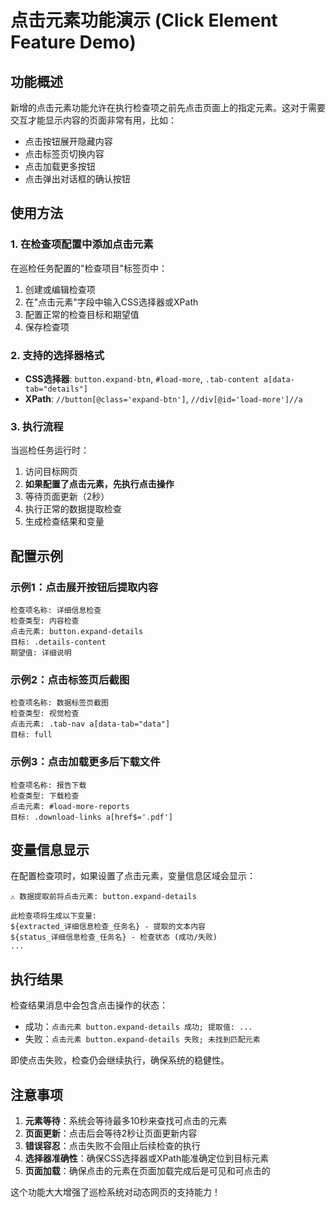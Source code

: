 # 点击元素功能演示 (Click Element Feature Demo)

## 功能概述

新增的点击元素功能允许在执行检查项之前先点击页面上的指定元素。这对于需要交互才能显示内容的页面非常有用，比如：

- 点击按钮展开隐藏内容
- 点击标签页切换内容
- 点击加载更多按钮
- 点击弹出对话框的确认按钮

## 使用方法

### 1. 在检查项配置中添加点击元素

在巡检任务配置的"检查项目"标签页中：

1. 创建或编辑检查项
2. 在"点击元素"字段中输入CSS选择器或XPath
3. 配置正常的检查目标和期望值
4. 保存检查项

### 2. 支持的选择器格式

- **CSS选择器**: `button.expand-btn`, `#load-more`, `.tab-content a[data-tab="details"]`
- **XPath**: `//button[@class='expand-btn']`, `//div[@id='load-more']//a`

### 3. 执行流程

当巡检任务运行时：

1. 访问目标网页
2. **如果配置了点击元素，先执行点击操作**
3. 等待页面更新（2秒）
4. 执行正常的数据提取检查
5. 生成检查结果和变量

## 配置示例

### 示例1：点击展开按钮后提取内容

```
检查项名称: 详细信息检查
检查类型: 内容检查
点击元素: button.expand-details
目标: .details-content
期望值: 详细说明
```

### 示例2：点击标签页后截图

```
检查项名称: 数据标签页截图
检查类型: 视觉检查
点击元素: .tab-nav a[data-tab="data"]
目标: full
```

### 示例3：点击加载更多后下载文件

```
检查项名称: 报告下载
检查类型: 下载检查
点击元素: #load-more-reports
目标: .download-links a[href$='.pdf']
```

## 变量信息显示

在配置检查项时，如果设置了点击元素，变量信息区域会显示：

```
⚠️ 数据提取前将点击元素: button.expand-details

此检查项将生成以下变量:
${extracted_详细信息检查_任务名} - 提取的文本内容
${status_详细信息检查_任务名} - 检查状态 (成功/失败)
...
```

## 执行结果

检查结果消息中会包含点击操作的状态：

- 成功：`点击元素 button.expand-details 成功; 提取值: ...`
- 失败：`点击元素 button.expand-details 失败; 未找到匹配元素`

即使点击失败，检查仍会继续执行，确保系统的稳健性。

## 注意事项

1. **元素等待**：系统会等待最多10秒来查找可点击的元素
2. **页面更新**：点击后会等待2秒让页面更新内容
3. **错误容忍**：点击失败不会阻止后续检查的执行
4. **选择器准确性**：确保CSS选择器或XPath能准确定位到目标元素
5. **页面加载**：确保点击的元素在页面加载完成后是可见和可点击的

这个功能大大增强了巡检系统对动态网页的支持能力！